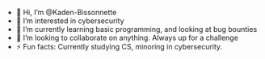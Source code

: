 - 👋 Hi, I’m @Kaden-Bissonnette
- 👀 I’m interested in cybersecurity
- 🌱 I’m currently learning basic programming, and looking at bug bounties
- 💞️ I’m looking to collaborate on anything. Always up for a challenge
- ⚡ Fun facts: Currently studying CS, minoring in cybersecurity.
